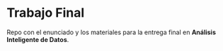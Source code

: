 # Trabajo Final

Repo con el enunciado y los materiales para la entrega final en **Análisis Inteligente de Datos**.
